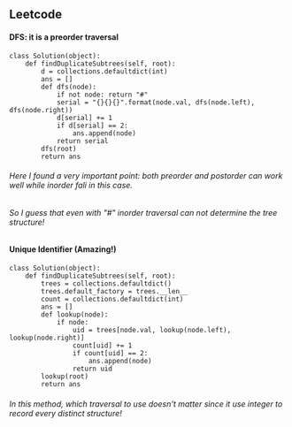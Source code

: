 ## Leetcode

#### DFS: it is a preorder traversal
```
class Solution(object):
    def findDuplicateSubtrees(self, root):
        d = collections.defaultdict(int)
        ans = []
        def dfs(node):
            if not node: return "#"
            serial = "{}{}{}".format(node.val, dfs(node.left), dfs(node.right))
            d[serial] += 1
            if d[serial] == 2:
                ans.append(node)
            return serial
        dfs(root)
        return ans
```
###### Here I found a very important point: both preorder and postorder can work well while inorder fali in this case.
###### So I guess that even with "#" inorder traversal can not determine the tree structure!

#### Unique Identifier (Amazing!)
```
class Solution(object):
    def findDuplicateSubtrees(self, root):
        trees = collections.defaultdict()
        trees.default_factory = trees.__len__
        count = collections.defaultdict(int)
        ans = []
        def lookup(node):
            if node:
                uid = trees[node.val, lookup(node.left), lookup(node.right)]
                count[uid] += 1
                if count[uid] == 2:
                    ans.append(node)
                return uid
        lookup(root)
        return ans
```
###### In this method, which traversal to use doesn't matter since it use integer to record every distinct structure!
